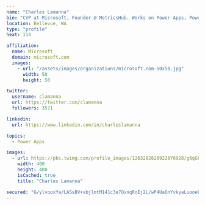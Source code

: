 ```yaml
---
name: "Charles Lamanna"
bio: "CVP at Microsoft, Founder @ MetricsHub. Works on Power Apps, Power Automate, Power Virtual Agent, Common Data Service and Dynamics 365."
location: Bellevue, WA
type: "profile"
heat: 114

affiliation:
  name: Microsoft
  domain: microsoft.com
  images:
    - url: "/assets/images/organizations/microsoft.com-50x50.jpg"
      width: 50
      height: 50

twitter:
  username: clamanna
  url: https://twitter.com/clamanna
  followers: 3571

linkedin:
  url: https://www.linkedin.com/in/charleslamanna

topics:
  - Power Apps

images:
  - url: https://pbs.twimg.com/profile_images/1263202626922876928/g6qGbHZ-_400x400.jpg
    width: 400
    height: 400
    isCached: true
    title: "Charles Lamanna"

secured: "G/ylvooxYa/LASsBV+xbjlmtM141c3e7QvnqRoEj2L/wP4UaOnYvkyaLuooeB6tX/NqrsNk4zesm698fNvuzKNme6S89rwtF22esGFXofpoBkGfQIlVG8UpMoJZVjH+9bqbEe4zHItjB6F03h7+inGR30RhFbOSFu1DSRxihFNicwjwbha1oERl4/J06dJ2WGDkz1cFba68F60nLMLn8sSWyAcCkzVbX0GVlSj4OrjE7RIRHf17RlLQQi2wsChhFT0/iaPpdhLb9y1UQIqD/vRAU+/sLQOoLqFqPy75HA6tpzwhkequdBIabcwtuMSUctGUn/c5O4K1MRNGnylSVQGHH3+3e5l2/D3QTjnkkW4vlrKG5I9EBHrGFBvZ/OlxVpxMHf17DZ7onKEcL4ZDh0krP1jG8odGj8PyOqAZtygM=;gb8kB6gUyxS3ycPqrEoh9w=="
---
```


